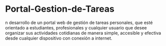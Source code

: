 # Portal-Gestion-de-Tareas
n desarrollo de un portal web de gestión de tareas personales, que esté orientado a estudiantes, profesionales y cualquier usuario que desee organizar sus actividades cotidianas de manera simple, accesible y efectiva desde cualquier dispositivo con conexión a internet.

